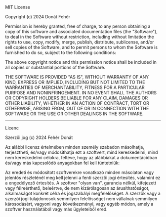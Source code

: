 MIT License

Copyright (c) 2024 Donát Fehér

Permission is hereby granted, free of charge, to any person obtaining a copy
of this software and associated documentation files (the "Software"), to deal
in the Software without restriction, including without limitation the rights
to use, copy, modify, merge, publish, distribute, sublicense, and/or sell
copies of the Software, and to permit persons to whom the Software is
furnished to do so, subject to the following conditions:

The above copyright notice and this permission notice shall be included in all
copies or substantial portions of the Software.

THE SOFTWARE IS PROVIDED "AS IS", WITHOUT WARRANTY OF ANY KIND, EXPRESS OR
IMPLIED, INCLUDING BUT NOT LIMITED TO THE WARRANTIES OF MERCHANTABILITY,
FITNESS FOR A PARTICULAR PURPOSE AND NONINFRINGEMENT. IN NO EVENT SHALL THE
AUTHORS OR COPYRIGHT HOLDERS BE LIABLE FOR ANY CLAIM, DAMAGES OR OTHER
LIABILITY, WHETHER IN AN ACTION OF CONTRACT, TORT OR OTHERWISE, ARISING FROM,
OUT OF OR IN CONNECTION WITH THE SOFTWARE OR THE USE OR OTHER DEALINGS IN THE
SOFTWARE.

-----

Licenc

Szerzői jog (c) 2024 Fehér Donát

Az alábbi licensz értelmében minden személy szabadon másolhatja, terjesztheti,
és/vagy módosíthatja ezt a szoftvert, mind kereskedelmi, mind nem kereskedelmi célokra,
feltéve, hogy az alábbiakat a dokumentációban és/vagy más kapcsolódó anyagokban
fel kell tüntetniük:

Az eredeti és módosított szoftverekre vonatkozó minden másolaton vagy jelentős
részleténél meg kell jelenni a fenti szerzői jogi értesítés, valamint ez a
engedélyező értesítés. A szoftver "olyan van", garancia nélkül,
kifejezett vagy félreérthető, beleértve, de nem kizárólagosan az árusíthatóságot,
alkalmaságot konkrét célra és jogszabályi megfelelőséget. A szerzők vagy a
szerzői jogi tulajdonosok semmilyen felelősséget nem vállalnak semmilyen
károsodásért, vagyoni vagy következményi, vagy egyéb módon, amely a
szoftver használatából vagy más ügyleteiből ered.
